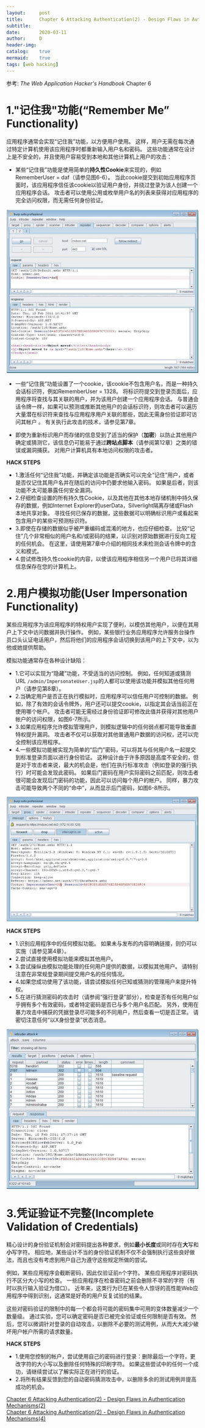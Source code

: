 ```yaml
---
layout:		post
title:		Chapter 6 Attacking Authentication(2) - Design Flaws in Authentication Mechanisms(3)
subtitle:	
date:		2020-03-11
author:		D
header-img:
catalog:	true
mermaid:	true
tags: [web hacking]
---
```


参考: *The Web Application Hacker's Handbook* Chapter 6

# 1."记住我"功能(“Remember Me” Functionality)

应用程序通常会实现“记住我”功能，以方便用户使用。 这样，用户无需在每次通过特定计算机使用该应用程序时都重新输入用户名和密码。 这些功能通常在设计上是不安全的，并且使用户容易受到本地和其他计算机上用户的攻击：
- 某些“记住我”功能是使用简单的**持久性Cookie**来实现的，例如RememberUser = daf（请参见图6-6）。 当此cookie提交到初始应用程序页面时，该应用程序信任该cookie以验证用户身份，并绕过登录为该人创建一个应用程序会话。 攻击者可以使用公用或枚举用户名的列表来获得对应用程序的完全访问权限，而无需任何身份验证。

![figure6-6](/img/web_hacking/twahh/figure6-6.jpg)

- 一些“记住我”功能设置了一个cookie，该cookie不包含用户名，而是一种持久会话标识符，例如RememberUser = 1328。 将标识符提交到登录页面后，应用程序将查找与其关联的用户，并为该用户创建一个应用程序会话。 与普通会话令牌一样，如果可以预测或推断其他用户的会话标识符，则攻击者可以遍历大量潜在标识符来查找与应用程序用户关联的那些，因此无需身份验证即可访问其帐户 。 有关执行此攻击的技术，请参见第7章。

- 即使为重新标识用户而存储的信息受到了适当的保护（**加密**）以防止其他用户确定或猜测它，该信息仍可能易于通过**跨站点脚本**（请参阅第12章）之类的错误或漏洞捕获。 对用户计算机具有本地访问权限的攻击者。

**HACK STEPS**
- 1.激活任何“记住我”功能，并确定该功能是否确实可以完全“记住”用户，或者是否仅记住其用户名并在随后的访问中仍要求他输入密码。 如果是后者，则该功能不太可能暴露任何安全漏洞。
- 2.仔细检查设置的所有持久性Cookie，以及其他在其他本地存储机制中持久保存的数据，例如Internet Explorer的userData，Silverlight隔离存储或Flash本地共享对象。 寻找任何已保存的数据，这些数据可以明确标识用户或看起来包含用户的某些可预测标识符。
- 3.即使在存储的数据似乎被严重编码或混淆的地方，也应仔细检查。 比较“记住”几个非常相似的用户名和/或密码的结果，以识别对原始数据进行反向工程的任何机会。 在这里，请使用第7章中介绍的相同技术来检测会话令牌中的含义和模式。
- 4.尝试修改持久性cookie的内容，以使该应用程序相信另一个用户已将其详细信息保存在您的计算机上。

# 2.用户模拟功能(User Impersonation Functionality)

某些应用程序为该应用程序的特权用户实现了便利，以模仿其他用户，以便在其用户上下文中访问数据并执行操作。 例如，某些银行业务应用程序允许服务台操作员口头认证电话用户，然后将他们的应用程序会话切换到该用户的上下文中，以为他或她提供帮助。

模拟功能通常存在各种设计缺陷：
- 1.它可以实现为“隐藏”功能，不受适当的访问控制。 例如，任何知道或猜测URL `/admin/ImpersonateUser.jsp`的人都可以使用该功能并模拟其他任何用户（请参见第8章）。
- 2.当确定用户是否正在执行模拟时，应用程序可以信任用户可控制的数据。 例如，除了有效的会话令牌外，用户还可以提交cookie，以指定其会话当前正在使用哪个帐户。 攻击者可能无需经过身份验证即可修改此值并获得对其他用户帐户的访问权限，如图6-7所示。
- 3.如果应用程序允许模拟管理用户，则模拟逻辑中的任何弱点都可能导致垂直特权提升漏洞。 攻击者不仅可以获取对其他普通用户数据的访问权，还可以完全控制该应用程序。
- 4.一些模拟功能被实现为简单的“后门”密码，可以将其与任何用户名一起提交到标准登录页面以进行身份验证。 这种设计由于许多原因是高度不安全的，但是对于攻击者来说，最大的机会是，他们在执行标准攻击（例如登录的强行执行）时可能会发现此密码。 如果后门密码在用户实际密码之前匹配，则攻击者很可能会发现后门密码的功能，因此可以访问每个用户的帐户。 同样，暴力攻击可能导致两个不同的“命中”，从而显示后门密码，如图6-8所示。

![figure6-7](/img/web_hacking/twahh/figure6-7.jpg)

**HACK STEPS**
- 1.识别应用程序中的任何模拟功能。 如果未与发布的内容明确链接，则仍可以实施（请参见第4章）。
- 2.尝试直接使用模拟功能来模拟其他用户。
- 3.尝试操纵由模拟功能处理的任何用户提供的数据，以模拟其他用户。 请特别注意在非常规登录期间提交用户名的任何情况。
- 4.如果您成功使用了该功能，请尝试模拟任何已知或猜测的管理用户来提升特权。
- 5.在进行猜测密码的攻击时（请参阅“强行登录”部分），检查是否有任何用户似乎拥有多个有效密码，或者特定密码是否已与多个用户名匹配。 另外，使用在暴力攻击中捕获的凭据登录尽可能多的不同用户，然后查看一切是否正常。 请密切注意任何“以X身份登录”状态消息。

![figure6-8](/img/web_hacking/twahh/figure6-8.jpg)

# 3.凭证验证不完整(Incomplete Validation of Credentials)

精心设计的身份验证机制会对密码提出各种要求，例如**最小长度**或同时存在**大**写和**小**写字符。 相应地，某些设计不当的身份验证机制不仅不会强制执行这些良好做法，而且也没有考虑到用户自己为遵守这些规定所做的尝试。

例如，某些应用程序会截断密码，因此仅验证前n个字符。 某些应用程序对密码执行不区分大小写的检查。 一些应用程序在检查密码之前会删除不寻常的字符（有时以执行输入验证为借口）。 近年来，这类行为已在某些令人惊讶的高性能Web应用程序中得到识别，这通常是好奇的用户反复试验的结果。

这些对密码验证的限制中的每一个都会将可能的密码集中可用的变体数量减少一个数量级。 通过实验，您可以确定密码是否已被完全验证或任何限制是否有效。 然后，您可以微调针对登录的自动攻击，以删除不必要的测试用例，从而大大减少破坏用户帐户所需的请求数量。

**HACK STEPS**
- 1.使用您控制的帐户，尝试使用自己的密码进行登录：删除最后一个字符，更改字符的大小写以及删除任何特殊的印刷字符。 如果这些尝试中的任何一个成功，请继续尝试以了解实际正在进行的验证。
- 2.将所有结果反馈到您的自动密码猜测攻击中，以删除多余的测试用例并提高成功的机会。


[Chapter 6 Attacking Authentication(2) - Design Flaws in Authentication Mechanisms(2)](https://dm116.github.io/2020/03/11/attacking-authentication_2_2/)<br>
[Chapter 6 Attacking Authentication(2) - Design Flaws in Authentication Mechanisms(4)](https://dm116.github.io/2020/03/11/attacking-authentication_2_4/)
